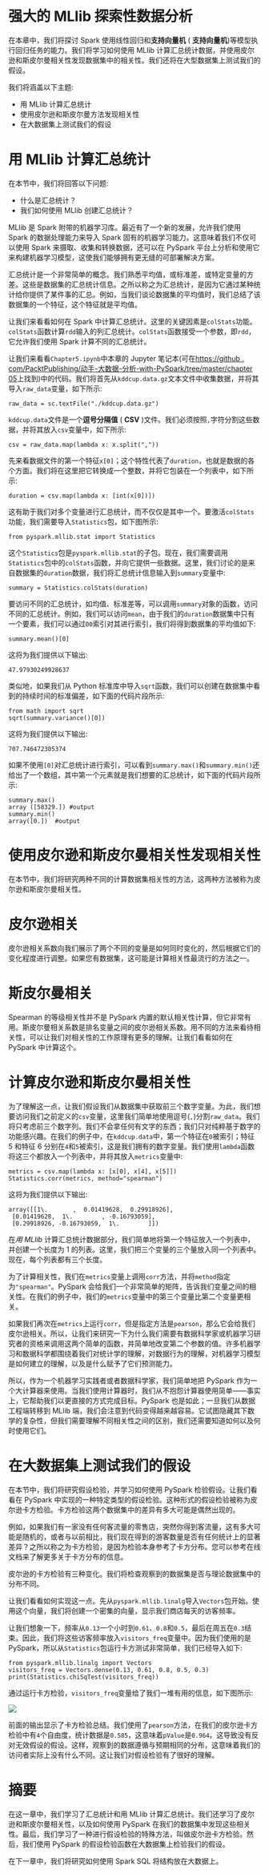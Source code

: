 # 强大的 MLlib 探索性数据分析

在本章中，我们将探讨 Spark 使用线性回归和**支持向量机** ( **支持向量机**)等模型执行回归任务的能力。我们将学习如何使用 MLlib 计算汇总统计数据，并使用皮尔逊和斯皮尔曼相关性发现数据集中的相关性。我们还将在大型数据集上测试我们的假设。

我们将涵盖以下主题:

*   用 MLlib 计算汇总统计
*   使用皮尔逊和斯皮尔曼方法发现相关性
*   在大数据集上测试我们的假设

# 用 MLlib 计算汇总统计

在本节中，我们将回答以下问题:

*   什么是汇总统计？
*   我们如何使用 MLlib 创建汇总统计？

MLlib 是 Spark 附带的机器学习库。最近有了一个新的发展，允许我们使用 Spark 的数据处理能力来导入 Spark 固有的机器学习能力。这意味着我们不仅可以使用 Spark 来摄取、收集和转换数据，还可以在 PySpark 平台上分析和使用它来构建机器学习模型，这使我们能够拥有更无缝的可部署解决方案。

汇总统计是一个非常简单的概念。我们熟悉平均值，或标准差，或特定变量的方差。这些是数据集的汇总统计信息。之所以称之为汇总统计，是因为它通过某种统计给你提供了某件事的汇总。例如，当我们谈论数据集的平均值时，我们总结了该数据集的一个特征，这个特征就是平均值。

让我们来看看如何在 Spark 中计算汇总统计。这里的关键因素是`colStats`功能。`colStats`函数计算`rdd`输入的列汇总统计。`colStats`函数接受一个参数，即`rdd`，它允许我们使用 Spark 计算不同的汇总统计。

让我们来看看`Chapter5.ipynb`中本章的 Jupyter 笔记本(可在[https://github . com/PacktPublishing/动手-大数据-分析-with-PySpark/tree/master/chapter 05](https://github.com/PacktPublishing/Hands-On-Big-Data-Analytics-with-PySpark/tree/master/Chapter05)上找到)中的代码。我们将首先从`kddcup.data.gz`文本文件中收集数据，并将其导入`raw_data`变量，如下所示:

```
raw_data = sc.textFile("./kddcup.data.gz")
```

`kddcup.data`文件是一个**逗号分隔值** ( **CSV** )文件。我们必须按照`,`字符分割这些数据，并将其放入`csv`变量中，如下所示:

```
csv = raw_data.map(lambda x: x.split(","))
```

先来看数据文件的第一个特征`x[0]`；这个特性代表了`duration`，也就是数据的各个方面。我们将在这里把它转换成一个整数，并将它包装在一个列表中，如下所示:

```
duration = csv.map(lambda x: [int(x[0])])
```

这有助于我们对多个变量进行汇总统计，而不仅仅是其中一个。要激活`colStats`功能，我们需要导入`Statistics`包，如下图所示:

```
from pyspark.mllib.stat import Statistics
```

这个`Statistics`包是`pyspark.mllib.stat`的子包。现在，我们需要调用`Statistics`包中的`colStats`函数，并向它提供一些数据。这里，我们讨论的是来自数据集的`duration`数据，我们将汇总统计信息输入到`summary`变量中:

```
summary = Statistics.colStats(duration)
```

要访问不同的汇总统计，如均值、标准差等，可以调用`summary`对象的函数，访问不同的汇总统计。例如，我们可以访问`mean`，由于我们的`duration`数据集中只有一个要素，我们可以通过`00`索引对其进行索引，我们将得到数据集的平均值如下:

```
summary.mean()[0]
```

这将为我们提供以下输出:

```
47.97930249928637
```

类似地，如果我们从 Python 标准库中导入`sqrt`函数，我们可以创建在数据集中看到的持续时间的标准偏差，如下面的代码片段所示:

```
from math import sqrt
sqrt(summary.variance()[0])
```

这将为我们提供以下输出:

```
707.746472305374
```

如果不使用`[0]`对汇总统计进行索引，可以看到`summary.max()`和`summary.min()`还给出了一个数组，其中第一个元素就是我们想要的汇总统计，如下面的代码片段所示:

```
summary.max()
array ([58329.]) #output
summary.min()
array([0.])  #output
```

# 使用皮尔逊和斯皮尔曼相关性发现相关性

在本节中，我们将研究两种不同的计算数据集相关性的方法，这两种方法被称为皮尔逊和斯皮尔曼相关性。

# 皮尔逊相关

皮尔逊相关系数向我们展示了两个不同的变量是如何同时变化的，然后根据它们的变化程度进行调整。如果您有数据集，这可能是计算相关性最流行的方法之一。

# 斯皮尔曼相关

Spearman 的等级相关性并不是 PySpark 内置的默认相关性计算，但它非常有用。斯皮尔曼相关系数是排名变量之间的皮尔逊相关系数。用不同的方法来看待相关性，可以让我们对相关性的工作原理有更多的理解。让我们看看如何在 PySpark 中计算这个。

# 计算皮尔逊和斯皮尔曼相关性

为了理解这一点，让我们假设我们从数据集中获取前三个数字变量。为此，我们想要访问我们之前定义的`csv`变量，这里我们简单地使用逗号(`,`)分割`raw_data`。我们将只考虑前三个数字列。我们不会拿任何有文字的东西；我们只对纯粹基于数字的功能感兴趣。在我们的例子中，在`kddcup.data`中，第一个特征在`0`被索引；特征 5 和特征 6 分别在`4`和`5`被索引，这是我们拥有的数字变量。我们使用`lambda`函数将这三个都放入一个列表中，并将其放入`metrics`变量中:

```
metrics = csv.map(lambda x: [x[0], x[4], x[5]])
Statistics.corr(metrics, method="spearman")
```

这将为我们提供以下输出:

```
array([[1\.       ,  0.01419628,  0.29918926],
 [0.01419628,  1\.        , -0.16793059],
 [0.29918926, -0.16793059,  1\.        ]])
```

在*用 MLlib* 计算汇总统计数据部分，我们简单地将第一个特征放入一个列表中，并创建一个长度为 1 的列表。这里，我们把三个变量的三个量放入同一个列表中。现在，每个列表都有三个长度。

为了计算相关性，我们在`metrics`变量上调用`corr`方法，并将`method`指定为`"spearman"`。PySpark 会给我们一个非常简单的矩阵，告诉我们变量之间的相关性。在我们的例子中，我们的`metrics`变量中的第三个变量比第二个变量更相关。

如果我们再次在`metrics`上运行`corr`，但是指定方法是`pearson`，那么它会给我们皮尔逊相关。所以，让我们来研究一下为什么我们需要有数据科学家或机器学习研究者的资格来调用这两个简单的函数，并简单地改变第二个参数的值。许多机器学习和数据科学都围绕着我们对统计学的理解，对数据行为的理解，对机器学习模型是如何建立的理解，以及是什么赋予了它们预测能力。

所以，作为一个机器学习实践者或者数据科学家，我们简单地把 PySpark 作为一个大计算器来使用。当我们使用计算器时，我们从不抱怨计算器使用简单——事实上，它帮助我们以更直接的方式完成目标。PySpark 也是如此；一旦我们从数据工程端转移到 MLlib 端，我们会注意到代码变得越来越容易。它试图隐藏其下数学的复杂性，但我们需要理解不同相关性之间的区别，我们还需要知道如何以及何时使用它们。

# 在大数据集上测试我们的假设

在本节中，我们将研究假设检验，并学习如何使用 PySpark 检验假设。让我们看看在 PySpark 中实现的一种特定类型的假设检验。这种形式的假设检验被称为皮尔逊卡方检验。卡方检验这两个数据集中的差异有多大可能是偶然出现的。

例如，如果我们有一家没有任何客流量的零售店，突然你得到客流量，这有多大可能是随机的，或者与以前相比，我们现在得到的游客数量是否有任何统计上的显著差异？之所以称之为卡方检验，是因为检验本身参考了卡方分布。您可以参考在线文档来了解更多关于卡方分布的信息。

皮尔逊的卡方检验有三种变化。我们将检查观察到的数据集是否与理论数据集中的分布不同。

让我们看看如何实现这一点。先从`pyspark.mllib.linalg`导入`Vectors`包开始。使用这个向量，我们将创建一个密集的向量，显示我们商店每天的访客频率。

让我们想象一下，频率从`0.13`一个小时到`0.61`、`0.8`和`0.5`，最后在周五在`0.3`结束。因此，我们将这些访客频率放入`visitors_freq`变量中。因为我们使用的是 PySpark，所以从`Statistics`包运行卡方测试非常简单，我们已经导入如下:

```
from pyspark.mllib.linalg import Vectors
visitors_freq = Vectors.dense(0.13, 0.61, 0.8, 0.5, 0.3)
print(Statistics.chiSqTest(visitors_freq))
```

通过运行卡方检验，`visitors_freq`变量给了我们一堆有用的信息，如下图所示:

![](assets/ec0a248d-d599-476c-bbd7-665a504a76bc.png)

前面的输出显示了卡方检验总结。我们使用了`pearson`方法，在我们的皮尔逊卡方检验中有`4`个自由度，统计数据是`0.585`，这意味着`pValue`是`0.964`。这导致没有反对无效假设的假设。这样，观察到的数据遵循与预期相同的分布，这意味着我们的访问者实际上没有什么不同。这让我们对假设检验有了很好的理解。

# 摘要

在这一章中，我们学习了汇总统计和用 MLlib 计算汇总统计。我们还学习了皮尔逊和斯皮尔曼相关性，以及如何使用 PySpark 在我们的数据集中发现这些相关性。最后，我们学习了一种进行假设检验的特殊方法，叫做皮尔逊卡方检验。然后，我们使用 PySpark 的假设检验函数在大数据集上检验我们的假设。

在下一章中，我们将研究如何使用 Spark SQL 将结构放在大数据上。